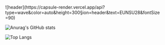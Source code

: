 <p aligen = "center">
  ![header](https://capsule-render.vercel.app/api?type=wave&color=auto&height=300&section=header&text=EUNSU28&fontSize=90)

  ![Anurag's GitHub stats](https://github-readme-stats.vercel.app/api?username=eunsu28&&show_icons=true&theme=onedark)

  ![Top Langs](https://github-readme-stats.vercel.app/api/top-langs/?username=eunsu28&layout=compact)
</p>
